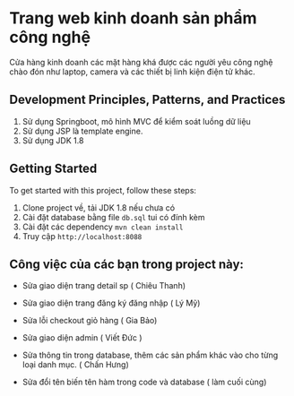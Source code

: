 # Trang web kinh doanh sản phẩm công nghệ

Cửa hàng kinh doanh các mặt hàng khá được các người yêu công nghệ chào đón như laptop, camera và các thiết bị linh kiện điện tử khác.

## Development Principles, Patterns, and Practices

1. Sử dụng Springboot, mô hình MVC để kiểm soát luồng dữ liệu
2. Sử dụng JSP là template engine.
3. Sử dụng JDK 1.8

## Getting Started

To get started with this project, follow these steps:

1. Clone project về, tải JDK 1.8 nếu chưa có
2. Cài đặt database bằng file <code>db.sql</code> tui có đính kèm
3. Cài đặt các dependency <code>mvn clean install</code>
4. Truy cập <code>http://localhost:8088</code>

## Công việc của các bạn trong project này: 

- Sửa giao diện trang detail sp ( Chiêu Thanh)
- Sửa giao diện trang đăng ký đăng nhập ( Lý Mỹ)
- Sửa lỗi checkout giỏ hàng ( Gia Bảo) 
- Sửa giao diện admin ( Viết Đức )
- Sửa thông tin trong database, thêm các sản phẩm khác vào cho từng loại danh mục.  ( Chấn Hưng) 


- Sửa đổi tên biến tên hàm trong code và database ( làm cuối cùng)
